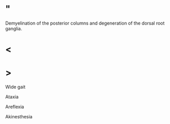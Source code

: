 # "

Demyelination of the posterior columns and degeneration of the dorsal root ganglia.

# <

# >

Wide gait

Ataxia

Areflexia

Akinesthesia
